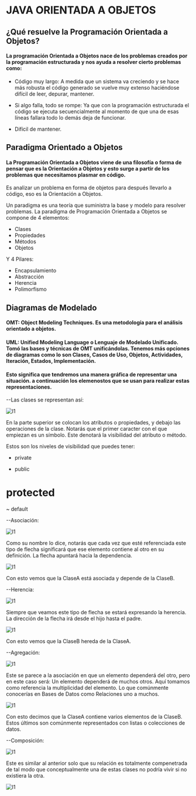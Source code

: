 # JAVA ORIENTADA A OBJETOS

## ¿Qué resuelve la Programación Orientada a Objetos?
#### La programación Orientada a Objetos nace de los problemas creados por la programación estructurada y nos ayuda a resolver cierto problemas como:

- Código muy largo: A medida que un sistema va creciendo y se hace más robusta el código generado se vuelve muy extenso haciéndose difícil de leer, depurar, mantener.

- Si algo falla, todo se rompe: Ya que con la programación estructurada el código se ejecuta secuencialmente al momento de que una de esas líneas fallara todo lo demás deja de funcionar.

- Difícil de mantener.

## Paradigma Orientado a Objetos

#### La Programación Orientada a Objetos viene de una filosofía o forma de pensar que es la Orientación a Objetos y esto surge a partir de los problemas que necesitamos plasmar en código.

Es analizar un problema en forma de objetos para después llevarlo a código, eso es la Orientación a Objetos.

Un paradigma es una teoría que suministra la base y modelo para resolver problemas. La paradigma de Programación Orientada a Objetos se compone de 4 elementos:

- Clases
- Propiedades
- Métodos
- Objetos

Y 4 Pilares:

- Encapsulamiento
- Abstracción
- Herencia
- Polimorfismo

## Diagramas de Modelado

#### OMT: Object Modeling Techniques. Es una metodología para el análisis orientado a objetos.

#### UML: Unified Modeling Language o Lenguaje de Modelado Unificado. Tomó las bases y técnicas de OMT unificándolas. Tenemos más opciones de diagramas como lo son Clases, Casos de Uso, Objetos, Actividades, Iteración, Estados, Implementación.

#### Esto significa que tendremos una manera gráfica de representar una situación. a continuación los elemenostos que se usan para realizar estas representaciones.

--Las clases se representan así:

![I1]() 

En la parte superior se colocan los atributos o propiedades, y debajo las operaciones de la clase. Notarás que el primer caracter con el que empiezan es un símbolo. Este denotará la visibilidad del atributo o método.

Estos son los niveles de visibilidad que puedes tener:

- private
+ public
# protected
~ default

--Asociación:

![I1]() 

Como su nombre lo dice, notarás que cada vez que esté referenciada este tipo de flecha significará que ese elemento contiene al otro en su definición. La flecha apuntará hacia la dependencia.

![I1]() 

Con esto vemos que la ClaseA está asociada y depende de la ClaseB.

--Herencia:

![I1]() 

Siempre que veamos este tipo de flecha se estará expresando la herencia.
La dirección de la flecha irá desde el hijo hasta el padre.

![I1]() 

Con esto vemos que la ClaseB hereda de la ClaseA.

--Agregación:

![I1]() 

Este se parece a la asociación en que un elemento dependerá del otro, pero en este caso será: Un elemento dependerá de muchos otros. Aquí tomamos como referencia la multiplicidad del elemento. Lo que comúnmente conocerías en Bases de Datos como Relaciones uno a muchos.

![I1]() 

Con esto decimos que la ClaseA contiene varios elementos de la ClaseB. Estos últimos son comúnmente representados con listas o colecciones de datos.

--Composición:


![I1]() 

Este es similar al anterior solo que su relación es totalmente compenetrada de tal modo que conceptualmente una de estas clases no podría vivir si no existiera la otra.


![I1]() 